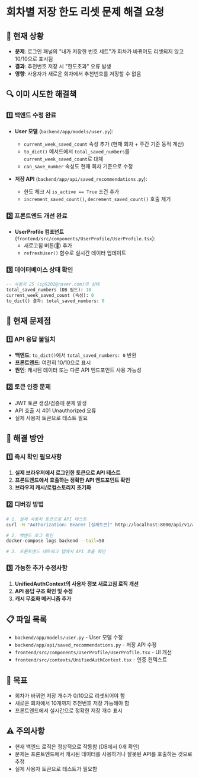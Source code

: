 # 회차별 저장 한도 리셋 문제 해결 요청

## 🚨 **현재 상황**
- **문제**: 로그인 패널의 "내가 저장한 번호 세트"가 회차가 바뀌어도 리셋되지 않고 10/10으로 표시됨
- **결과**: 추천번호 저장 시 "한도초과" 오류 발생
- **영향**: 사용자가 새로운 회차에서 추천번호를 저장할 수 없음

## 🔍 **이미 시도한 해결책**

### 1️⃣ **백엔드 수정 완료**
- **User 모델** (`backend/app/models/user.py`):
  - `current_week_saved_count` 속성 추가 (현재 회차 + 주간 기준 동적 계산)
  - `to_dict()` 메서드에서 `total_saved_numbers`를 `current_week_saved_count`로 대체
  - `can_save_number` 속성도 현재 회차 기준으로 수정

- **저장 API** (`backend/app/api/saved_recommendations.py`):
  - 한도 체크 시 `is_active == True` 조건 추가
  - `increment_saved_count()`, `decrement_saved_count()` 호출 제거

### 2️⃣ **프론트엔드 개선 완료**
- **UserProfile 컴포넌트** (`frontend/src/components/UserProfile/UserProfile.tsx`):
  - 새로고침 버튼(🔄) 추가
  - `refreshUser()` 함수로 실시간 데이터 업데이트

### 3️⃣ **데이터베이스 상태 확인**
```sql
-- 사용자 25 (ip9202@naver.com)의 상태
total_saved_numbers (DB 필드): 10
current_week_saved_count (속성): 0
to_dict() 결과: total_saved_numbers: 0
```

## 🐛 **현재 문제점**

### 1️⃣ **API 응답 불일치**
- **백엔드**: `to_dict()`에서 `total_saved_numbers: 0` 반환
- **프론트엔드**: 여전히 10/10으로 표시
- **원인**: 캐시된 데이터 또는 다른 API 엔드포인트 사용 가능성

### 2️⃣ **토큰 인증 문제**
- JWT 토큰 생성/검증에 문제 발생
- API 호출 시 401 Unauthorized 오류
- 실제 사용자 토큰으로 테스트 필요

## 🔧 **해결 방안**

### 1️⃣ **즉시 확인 필요사항**
1. **실제 브라우저에서 로그인한 토큰으로 API 테스트**
2. **프론트엔드에서 호출하는 정확한 API 엔드포인트 확인**
3. **브라우저 캐시/로컬스토리지 초기화**

### 2️⃣ **디버깅 방법**
```bash
# 1. 실제 사용자 토큰으로 API 테스트
curl -H "Authorization: Bearer [실제토큰]" http://localhost:8000/api/v1/auth/me

# 2. 백엔드 로그 확인
docker-compose logs backend --tail=50

# 3. 프론트엔드 네트워크 탭에서 API 호출 확인
```

### 3️⃣ **가능한 추가 수정사항**
1. **UnifiedAuthContext의 사용자 정보 새로고침 로직 개선**
2. **API 응답 구조 확인 및 수정**
3. **캐시 무효화 메커니즘 추가**

## 📋 **파일 목록**
- `backend/app/models/user.py` - User 모델 수정
- `backend/app/api/saved_recommendations.py` - 저장 API 수정
- `frontend/src/components/UserProfile/UserProfile.tsx` - UI 개선
- `frontend/src/contexts/UnifiedAuthContext.tsx` - 인증 컨텍스트

## 🎯 **목표**
- 회차가 바뀌면 저장 개수가 0/10으로 리셋되어야 함
- 새로운 회차에서 10개까지 추천번호 저장 가능해야 함
- 프론트엔드에서 실시간으로 정확한 저장 개수 표시

## ⚠️ **주의사항**
- 현재 백엔드 로직은 정상적으로 작동함 (DB에서 0개 확인)
- 문제는 프론트엔드에서 캐시된 데이터를 사용하거나 잘못된 API를 호출하는 것으로 추정
- 실제 사용자 토큰으로 테스트가 필요함